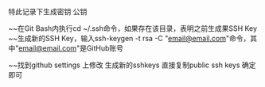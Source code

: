 特此记录下生成密钥 公钥

~~在Git Bash内执行cd ~/.ssh命令，如果存在该目录，表明之前生成果SSH Key
~~生成新的SSH Key，输入ssh-keygen -t rsa -C "email@email.com"命令，其中"email@email.com"是GitHub账号

~~找到github settings 上修改 生成新的sshkeys 
直接复制public ssh keys 
确定即可



